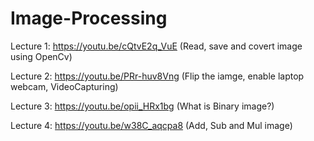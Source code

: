 # Image-Processing

Lecture 1: https://youtu.be/cQtvE2q_VuE (Read, save and covert image using OpenCv)

Lecture 2: https://youtu.be/PRr-huv8Vng  (Flip the iamge, enable laptop webcam, VideoCapturing)

Lecture 3: https://youtu.be/opii_HRx1bg (What is Binary image?)

Lecture 4: https://youtu.be/w38C_aqcpa8 (Add, Sub and Mul image)
